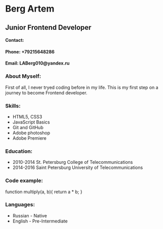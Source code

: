 <!DOCTYPE html>
<html lang="en-US">
<h1>Berg Artem</h1>

<h2>Junior Frontend Developer</h2>

<h4 id="contact"><strong>Contact</strong>:</h4>
<h4 id="phone"><strong>Phone</strong>: +79215648286</h4>
<h4 id="email"><strong>Email</strong>: LABerg010@yandex.ru</h4>

<h3 id="about">About Myself:</h3>
<p>First of all, I never tryed coding before in my life. This is my first step on a journey to become Frontend developer.</p>

<h3 id="skills">Skills:</h3>
<ul>
  <li>HTML5, CSS3</li>
  <li>JavaScript Basics</li>
  <li>Git and GitHub
  <li>Adobe photoshop</li>
  <li>Adobe Premiere </li>
</ul>

<h3 id="education">Education:</h3>
<ul>
  <li>2010-2014 St. Petersburg College of Telecommunications</li>
  <li>2014-2016 Saint Petersburg University of Telecommunications</li>
</ul>

<h3 id="example">Code example: </h3>
<p>function multiply(a, b){
return a * b;
}
</p>

<h3 id="languages">Languages:</h3>
<ul>
  <li>Russian - Native</li>
  <li>English - Pre-Intermediate</li>
</ul>

</html >

